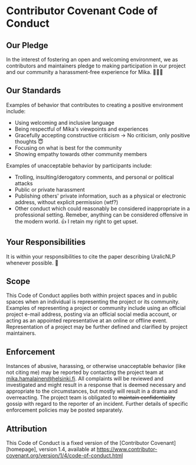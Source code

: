 # Contributor Covenant Code of Conduct

## Our Pledge

In the interest of fostering an open and welcoming environment, we as
contributors and maintainers pledge to making participation in our project and
our community a harassment-free experience for Mika. 🤷🏼‍♂️

## Our Standards

Examples of behavior that contributes to creating a positive environment
include:

* Using welcoming and inclusive language
* Being respectful of Mika's viewpoints and experiences
* Gracefully accepting constructive criticism -> No criticism, only positive thoughts 😇
* Focusing on what is best for the community
* Showing empathy towards other community members

Examples of unacceptable behavior by participants include:

* Trolling, insulting/derogatory comments, and personal or political attacks
* Public or private harassment
* Publishing others' private information, such as a physical or electronic address, without explicit permission (wtf?)
* Other conduct which could reasonably be considered inappropriate in a professional setting. Remeber, anything can be considered offensive in the modern world. 👍 I retain my right to get upset.

## Your Responsibilities

It is within your responsibilities to cite the paper describing UralicNLP whenever possible. 🤩

## Scope

This Code of Conduct applies both within project spaces and in public spaces
when an individual is representing the project or its community. Examples of
representing a project or community include using an official project e-mail
address, posting via an official social media account, or acting as an appointed
representative at an online or offline event. Representation of a project may be
further defined and clarified by project maintainers.

## Enforcement

Instances of abusive, harassing, or otherwise unacceptable behavior (like not citing me) may be
reported by contacting the project team at mika.hamalainen@helsinki.fi. All
complaints will be reviewed and investigated and might result in a response that
is deemed necessary and appropriate to the circumstances, but mostly will result in a drama and overreacting. The project team is
obligated to ~~maintain confidentiality~~ gossip with regard to the reporter of an incident.
Further details of specific enforcement policies may be posted separately.


## Attribution

This Code of Conduct is a fixed version of the [Contributor Covenant][homepage], version 1.4,
available at https://www.contributor-covenant.org/version/1/4/code-of-conduct.html
